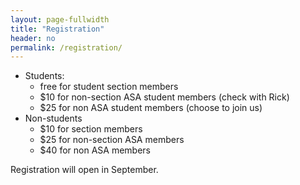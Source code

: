 ```yaml
---
layout: page-fullwidth
title: "Registration"
header: no
permalink: /registration/
---
```


- Students:
    - free for student section members
    - $10 for non-section ASA student members (check with Rick)
    - $25 for non ASA student members (choose to join us)
- Non-students
    - $10 for section members
    - $25 for non-section ASA members
    - $40 for non ASA members

Registration will open in September.

